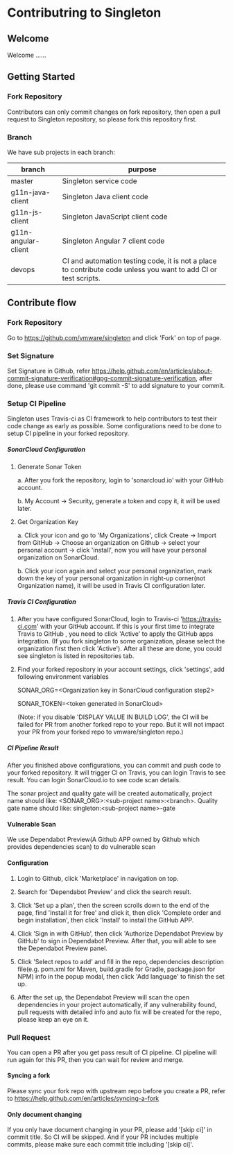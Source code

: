 # Contributring to Singleton

## Welcome

Welcome ......


## Getting Started

### Fork Repository

Contributors can only commit changes on fork repository, then open a pull request to Singleton repository, so please fork this repository first.

### Branch

We have sub projects in each branch:

|   branch                | purpose                                                                                                         |
|-------------------------|-----------------------------------------------------------------------------------------------------------------|
|   master                | Singleton service code                                                                                          |
|   g11n-java-client      | Singleton Java client code                                                                                      |
|   g11n-js-client        | Singleton JavaScript client code                                                                                |
|   g11n-angular-client   | Singleton Angular 7 client code                                                                                 |
|   devops                | CI and automation testing code, it is not a place to contribute code unless you want to add CI or test scripts. |


## Contribute flow

### Fork Repository

Go to https://github.com/vmware/singleton and click 'Fork' on top of page.

### Set Signature

Set Signature in Github, refer https://help.github.com/en/articles/about-commit-signature-verification#gpg-commit-signature-verification, after done, please use command 'git commit -S' to add signature to your commit.

### Setup CI Pipeline
Singleton uses Travis-ci as CI framework to help contributors to test their code change as early as possible. Some configurations need to be done to setup CI pipeline in your forked repository.

##### SonarCloud Configuration

1. Generate Sonar Token

    a. After you fork the repository, login to 'sonarcloud.io' with your GitHub account.
    
    b. My Account -> Security, generate a token and copy it, it will be used later.
    
2. Get Organization Key

    a. Click your icon and go to 'My Organizations', click Create -> Import from GitHub -> Choose an organization on Github -> select your personal account -> click 'install', now you will have your personal organization on SonarCloud.

    b. Click your icon again and select your personal organization, mark down the key of your personal organization in right-up corner(not Organization name), it will be used in Travis CI configuration later.

##### Travis CI Configuration

1. After you have configured SonarCloud, login to Travis-ci 'https://travis-ci.com' with your GitHub account. If this is your first time to integrate Travis to GitHub , you need to click 'Active' to apply the GitHub apps integration. (If you fork singleton to some organization, please select the organization first then click 'Active'). After all these are done, you could see singleton is listed in repositories tab. 

2. Find your forked repository in your account settings, click 'settings', add following environment variables
    
    SONAR_ORG=\<Organization key in SonarCloud configuration step2\>
    
    SONAR_TOKEN=\<token generated in SonarCloud\>
    
    (Note: if you disable 'DISPLAY VALUE IN BUILD LOG', the CI will be failed for PR from another forked repo to your repo. But it will not impact your PR from your forked repo to vmware/singleton repo.)
    
##### CI Pipeline Result

After you finished above configurations, you can commit and push code to your forked repository. It will trigger CI on Travis, you can login Travis to see result. You can login SonarCloud.io to see code scan details.

The sonar project and quality gate will be created automatically, project name should like: <SONAR_ORG>:\<sub-project name\>:\<branch>. Quality gate name should like: singleton:\<sub-project name\>-gate

#### Vulnerable Scan

We use Dependabot Preview(A Github APP owned by Github which provides dependencies scan) to do vulnerable scan

#### Configuration

1. Login to Github, click 'Marketplace' in navigation on top.

2. Search for 'Dependabot Preview' and click the search result.

3. Click 'Set up a plan', then the screen scrolls down to the end of the page, find 'Install it for free' and click it, then click 'Complete order and begin installation', then click 'Install' to install the GitHub APP.

4. Click 'Sign in with GitHub', then click 'Authorize Dependabot Preview by GitHub' to sign in Dependabot Preview. After that, you will able to see the Dependabot Preview panel.

5. Click 'Select repos to add' and fill in the repo, dependencies description file(e.g. pom.xml for Maven, build.gradle for Gradle, package.json for NPM) info in the popup modal, then click 'Add language' to finish the set up.

6. After the set up, the Dependabot Preview will scan the open dependencies in your project automatically, if any vulnerability found, pull requests with detailed info and auto fix will be created for the repo, please keep an eye on it.

### Pull Request

You can open a PR after you get pass result of CI pipeline. CI pipeline will run again for this PR, then you can wait for review and merge.

#### Syncing a fork

Please sync your fork repo with upstream repo before you create a PR, refer to https://help.github.com/en/articles/syncing-a-fork

#### Only document changing

If you only have document changing in your PR, please add '[skip ci]' in commit title. So CI will be skipped. And if your PR includes multiple commits, please make sure each commit title including '[skip ci]'.

